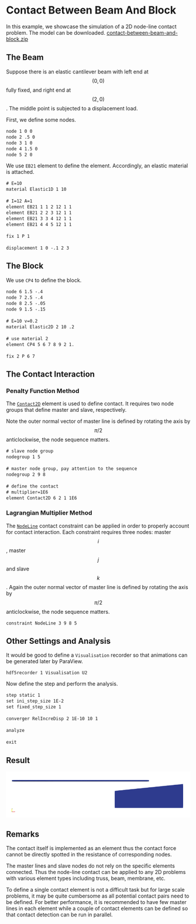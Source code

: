 # Contact Between Beam And Block

In this example, we showcase the simulation of a 2D node-line contact problem. The model can be downloaded. [contact-between-beam-and-block.zip](contact-between-beam-and-block.zip)

## The Beam

Suppose there is an elastic cantilever beam with left end at $$(0,0)$$ fully fixed, and right end at $$(2,0)$$. The middle point is subjected to a displacement load.

First, we define some nodes.

```
node 1 0 0
node 2 .5 0
node 3 1 0
node 4 1.5 0
node 5 2 0
```

We use `EB21` element to define the element. Accordingly, an elastic material is attached.

```
# E=10
material Elastic1D 1 10

# I=12 A=1
element EB21 1 1 2 12 1 1
element EB21 2 2 3 12 1 1
element EB21 3 3 4 12 1 1
element EB21 4 4 5 12 1 1

fix 1 P 1

displacement 1 0 -.1 2 3
```

## The Block

We use `CP4` to define the block.

```
node 6 1.5 -.4
node 7 2.5 -.4
node 8 2.5 -.05
node 9 1.5 -.15

# E=10 v=0.2
material Elastic2D 2 10 .2

# use material 2
element CP4 5 6 7 8 9 2 1.

fix 2 P 6 7
```

## The Contact Interaction

### Penalty Function Method

The [`Contact2D`](../../../Library/Element/Special/Contact2D.md) element is used to define contact. It requires two node groups that define master and slave, respectively.

Note the outer normal vector of master line is defined by rotating the axis by $$\pi/2$$ anticlockwise, the node sequence matters.

```
# slave node group
nodegroup 1 5

# master node group, pay attention to the sequence
nodegroup 2 9 8

# define the contact
# multiplier=1E6
element Contact2D 6 2 1 1E6
```

### Lagrangian Multiplier Method

The [`NodeLine`](../../../Library/Constraint/NodeLine.md) contact constraint can be applied in order to properly account for contact interaction. Each constraint requires three nodes: master $$i$$, master $$j$$ and slave $$k$$. Again the outer normal vector of master line is defined by rotating the axis by $$\pi/2$$ anticlockwise, the node sequence matters.

```
constraint NodeLine 3 9 8 5
```

## Other Settings and Analysis

It would be good to define a `Visualisation` recorder so that animations can be generated later by ParaView.

```
hdf5recorder 1 Visualisation U2
```

Now define the step and perform the analysis.

```
step static 1
set ini_step_size 1E-2
set fixed_step_size 1

converger RelIncreDisp 2 1E-10 10 1

analyze

exit
```

## Result

![result](contact-between-beam-and-block.gif)

## Remarks

The contact itself is implemented as an element thus the contact force cannot be directly spotted in the resistance of corresponding nodes.

The master lines and slave nodes do not rely on the specific elements connected. Thus the node-line contact can be applied to any 2D problems with various element types including truss, beam, membrane, etc.

To define a single contact element is not a difficult task but for large scale problems, it may be quite cumbersome as all potential contact pairs need to be defined. For better performance, it is recommended to have few master lines in each element while a couple of contact elements can be defined so that contact detection can be run in parallel.
